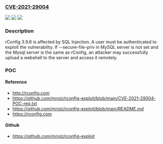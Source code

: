 ### [CVE-2021-29004](https://cve.mitre.org/cgi-bin/cvename.cgi?name=CVE-2021-29004)
![](https://img.shields.io/static/v1?label=Product&message=n%2Fa&color=blue)
![](https://img.shields.io/static/v1?label=Version&message=n%2Fa&color=blue)
![](https://img.shields.io/static/v1?label=Vulnerability&message=n%2Fa&color=brighgreen)

### Description

rConfig 3.9.6 is affected by SQL Injection. A user must be authenticated to exploit the vulnerability. If --secure-file-priv in MySQL server is not set and the Mysql server is the same as rConfig, an attacker may successfully upload a webshell to the server and access it remotely.

### POC

#### Reference
- http://rconfig.com
- https://github.com/mrojz/rconfig-exploit/blob/main/CVE-2021-29004-POC-req.txt
- https://github.com/mrojz/rconfig-exploit/blob/main/README.md
- https://rconfig.com

#### Github
- https://github.com/mrojz/rconfig-exploit

